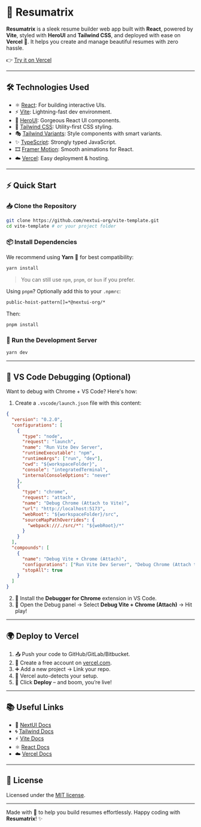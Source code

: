 # 💼 Resumatrix

**Resumatrix** is a sleek resume builder web app built with **React**, powered by **Vite**, styled with **HeroUI** and **Tailwind CSS**, and deployed with ease on **Vercel** 🚀. It helps you create and manage beautiful resumes with zero hassle.

👉 [Try it on Vercel](https://resumatrix-dev.vercel.app/)

---

## 🛠️ Technologies Used

- ⚛️ [React](https://react.dev/): For building interactive UIs.
- ⚡ [Vite](https://vitejs.dev/guide/): Lightning-fast dev environment.
- 💎 [HeroUI](https://heroui.org): Gorgeous React UI components.
- 🌈 [Tailwind CSS](https://tailwindcss.com): Utility-first CSS styling.
- 🎭 [Tailwind Variants](https://tailwind-variants.org): Style components with smart variants.
- ✨ [TypeScript](https://www.typescriptlang.org): Strongly typed JavaScript.
- 🎞️ [Framer Motion](https://www.framer.com/motion): Smooth animations for React.
- ☁️ [Vercel](https://vercel.com): Easy deployment & hosting.

---

## ⚡ Quick Start

### 📥 Clone the Repository

```bash
git clone https://github.com/nextui-org/vite-template.git
cd vite-template # or your project folder
```

### 📦 Install Dependencies

We recommend using **Yarn** 🧶 for best compatibility:

```bash
yarn install
```

> You can still use `npm`, `pnpm`, or `bun` if you prefer.


Using `pnpm`? Optionally add this to your `.npmrc`:

```bash
public-hoist-pattern[]=*@nextui-org/*
```
Then:
```bash
pnpm install
```

### 🔧 Run the Development Server

```bash
yarn dev
```

---

## 🧠 VS Code Debugging (Optional)

Want to debug with Chrome + VS Code? Here's how:

1. Create a `.vscode/launch.json` file with this content:

```json
{
  "version": "0.2.0",
  "configurations": [
    {
      "type": "node",
      "request": "launch",
      "name": "Run Vite Dev Server",
      "runtimeExecutable": "npm",
      "runtimeArgs": ["run", "dev"],
      "cwd": "${workspaceFolder}",
      "console": "integratedTerminal",
      "internalConsoleOptions": "never"
    },
    {
      "type": "chrome",
      "request": "attach",
      "name": "Debug Chrome (Attach to Vite)",
      "url": "http://localhost:5173",
      "webRoot": "${workspaceFolder}/src",
      "sourceMapPathOverrides": {
        "webpack:///./src/*": "${webRoot}/*"
      }
    }
  ],
  "compounds": [
    {
      "name": "Debug Vite + Chrome (Attach)",
      "configurations": ["Run Vite Dev Server", "Debug Chrome (Attach to Vite)"],
      "stopAll": true
    }
  ]
}
```

2. 🧩 Install the **Debugger for Chrome** extension in VS Code.
3. 🐞 Open the Debug panel → Select **Debug Vite + Chrome (Attach)** → Hit play!

---

## 🌍 Deploy to Vercel

1. 📤 Push your code to GitHub/GitLab/Bitbucket.
2. 📝 Create a free account on [vercel.com](https://vercel.com).
3. ➕ Add a new project → Link your repo.
4. 🧠 Vercel auto-detects your setup.
5. 🚀 Click **Deploy** – and boom, you’re live!

---

## 📚 Useful Links

- 📘 [NextUI Docs](https://nextui.org/docs)
- 🌀 [Tailwind Docs](https://tailwindcss.com/docs)
- ⚡ [Vite Docs](https://vitejs.dev/guide/)
- ⚛️ [React Docs](https://react.dev/)
- ☁️ [Vercel Docs](https://vercel.com/docs)

---

## 📄 License

Licensed under the [MIT license](https://github.com/nextui-org/vite-template/blob/main/LICENSE).

---

Made with 💙 to help you build resumes effortlessly. Happy coding with **Resumatrix**! ✨
